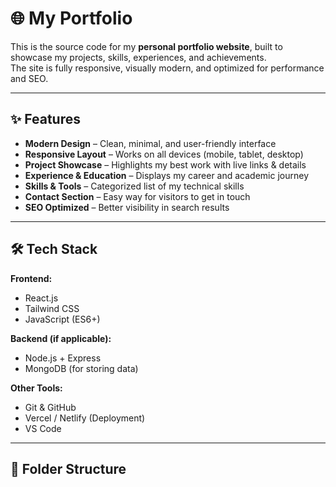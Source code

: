# 🌐 My Portfolio

This is the source code for my **personal portfolio website**, built to showcase my projects, skills, experiences, and achievements.  
The site is fully responsive, visually modern, and optimized for performance and SEO.

<!-- ![Portfolio Screenshot](./screenshot.png)  Replace with actual screenshot -->

---

## ✨ Features
- **Modern Design** – Clean, minimal, and user-friendly interface
- **Responsive Layout** – Works on all devices (mobile, tablet, desktop)
- **Project Showcase** – Highlights my best work with live links & details
- **Experience & Education** – Displays my career and academic journey
- **Skills & Tools** – Categorized list of my technical skills
- **Contact Section** – Easy way for visitors to get in touch
- **SEO Optimized** – Better visibility in search results

---

## 🛠 Tech Stack
**Frontend:**
- React.js  
- Tailwind CSS  
- JavaScript (ES6+)  

**Backend (if applicable):**
- Node.js + Express  
- MongoDB (for storing data)

**Other Tools:**
- Git & GitHub  
- Vercel / Netlify (Deployment)  
- VS Code

---

## 📂 Folder Structure
